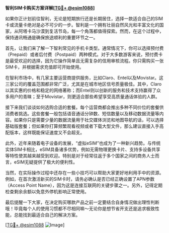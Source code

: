 **智利SIM卡购买方案详解[[TG💪+ @esim1088](https://t.me/s/esim1088)]**

如果你正计划前往智利，无论是短期旅行还是长期居住，选择一款适合自己的SIM卡或流量卡绝对是必不可少的一步。智利是一个拥有壮丽自然风光和丰富文化的国家，从阿塔卡马沙漠到复活节岛，每一个角落都值得探索。然而，在这个过程中，保持通讯畅通是确保旅途顺利的重要环节之一。

首先，让我们来了解一下智利常见的手机卡类型。通常情况下，你可以选择预付费（Prepaid）或者后付费（Postpaid）两种模式。对于大多数游客来说，预付费卡是最受欢迎的选择，因为它操作简单且无需复杂的信用审核流程。你只需购买一张SIM卡，并根据需求充值即可开始使用。

在智利市场中，有几家主要运营商提供服务，比如Claro、Entel以及Movistar。这三家公司的覆盖范围都非常广泛，尤其是在城市地区信号质量极佳。其中，Claro以其实惠的价格和稳定的网络著称；而Entel则以创新的服务和技术支持赢得了众多用户的青睐；至于Movistar，则更适合那些希望享受高质量通话体验的人群。

接下来我们谈谈如何选购合适的套餐。每个运营商都会推出多种不同价位的套餐供消费者挑选。这些套餐一般包括语音通话分钟数、短信数量以及移动数据流量等内容。如果你只是需要少量的数据流量用于社交媒体浏览和地图导航的话，可以选择基础版套餐；但如果你打算频繁观看视频或者下载大型文件，那么建议直接入手高配版本，这样既能保证速度又不会超支。

此外，近年来随着电子设备的发展，“虚拟eSIM”也成为了一种新兴趋势。与传统实体SIM卡相比，eSIM具备诸多优势，例如无需物理更换卡片、支持多设备共享等特性使其越来越受到欢迎。特别是对于经常往返于多个国家之间的商务人士而言，eSIM无疑提供了极大的便利性。

当然，在实际操作过程中还存在一些小技巧可以帮助大家更好地利用手中的资源。例如，在首次激活新买的SIM卡时，请务必确认是否已经正确设置了APN参数（Access Point Name），因为这是连接互联网的关键步骤之一。另外，记得定期检查剩余余额以免意外停机影响正常使用。

最后提醒一下大家，在决定购买哪款产品之前一定要结合自身情况做出理性判断哦！毕竟每个人的使用习惯都不尽相同嘛～无论你是想节省开支还是追求极致性能，总能找到最适合自己的解决方案。

[[TG💪+ @esim1088](https://t.me/s/esim1088) ![Image](https://i.postimg.cc/4NQfJmqS/Snipaste-2025-05-13-00-14-12.png)]